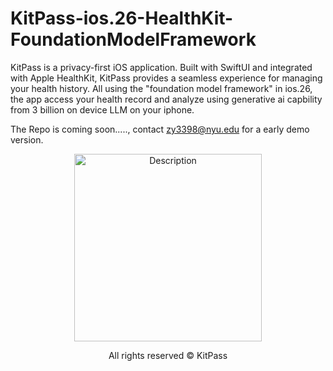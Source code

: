 # KitPass-ios.26-HealthKit-FoundationModelFramework
KitPass is a privacy-first iOS application. Built with SwiftUI and integrated with Apple HealthKit, KitPass provides a seamless experience for managing your health history. All using the "foundation model framework" in ios.26, the app access your health record and analyze using generative ai capbility from 3 billion on device LLM on your iphone.

The Repo is coming soon....., contact zy3398@nyu.edu for a early demo version.


<p align="center">
  <img src="https://github.com/user-attachments/assets/09f7be0e-8147-460c-9ac2-1ea2c83f996c" alt="Description" width="300"/>
</p>


<p align="center">
  All rights reserved © KitPass
</p>





